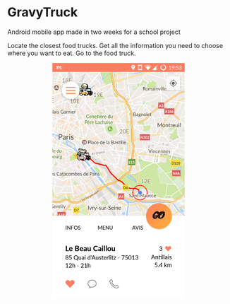 # GravyTruck
Android mobile app made in two weeks for a school project

Locate the closest food trucks. 
Get all the information you need to choose where you want to eat.
Go to the food truck.

</n>

<p align="center">
  <img src="screenshots/maps.png" width="300" >
</p>

